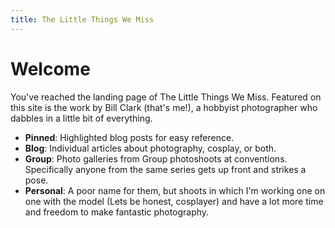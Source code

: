 ```yaml
---
title: The Little Things We Miss
---
```


# Welcome

You've reached the landing page of The Little Things We Miss. Featured on this site is the work by Bill Clark (that's me!), a hobbyist photographer who dabbles in a little bit of everything. 

* **Pinned**: Highlighted blog posts for easy reference.
* **Blog**: Individual articles about photography, cosplay, or both.
* **Group**: Photo galleries from Group photoshoots at conventions. Specifically anyone from the same series gets up front and strikes a pose.
* **Personal**: A poor name for them, but shoots in which I'm working one on one with the model (Lets be honest, cosplayer) and have a lot more time and freedom to make fantastic photography.